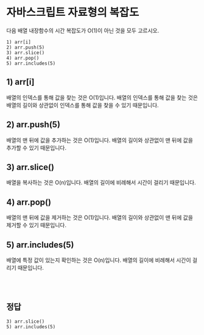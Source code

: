 # 자바스크립트 자료형의 복잡도

다음 배열 내장함수의 시간 복잡도가 O(1)이 아닌 것을 모두 고르시오.

```text
1) arr[i]
2) arr.push(5)
3) arr.slice()
4) arr.pop()
5) arr.includes(5)
```

## 1) arr[i]

배열의 인덱스를 통해 값을 찾는 것은 O(1)입니다. 배열의 인덱스를 통해 값을 찾는 것은 배열의 길이와 상관없이 인덱스를 통해 값을 찾을 수 있기 때문입니다.

## 2) arr.push(5)

배열의 맨 뒤에 값을 추가하는 것은 O(1)입니다. 배열의 길이와 상관없이 맨 뒤에 값을 추가할 수 있기 때문입니다.

## 3) arr.slice()

배열을 복사하는 것은 O(n)입니다. 배열의 길이에 비례해서 시간이 걸리기 때문입니다.

## 4) arr.pop()

배열의 맨 뒤에 값을 제거하는 것은 O(1)입니다. 배열의 길이와 상관없이 맨 뒤에 값을 제거할 수 있기 때문입니다.

## 5) arr.includes(5)

배열에 특정 값이 있는지 확인하는 것은 O(n)입니다. 배열의 길이에 비례해서 시간이 걸리기 때문입니다.

<br />
<br />

## 정답

```text
3) arr.slice()
5) arr.includes(5)
```
